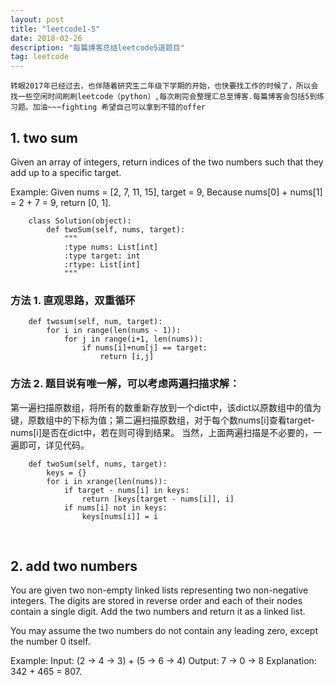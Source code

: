 ```yaml
---
layout: post
title: "leetcode1-5"
date: 2018-02-26 
description: "每篇博客总结leetcode5道题目"
tag: leetcode 
---  
```

    
    转眼2017年已经过去，也伴随着研究生二年级下学期的开始，也快要找工作的时候了，所以会找一些空闲时间刷刷leetcode（python）,每次刷完会整理汇总至博客.每篇博客会包括5到练习题。加油~~~fighting 希望自己可以拿到不错的offer

## 1. two sum

Given an array of integers, return indices of the two numbers such that they add up to a specific target.

Example: Given nums = [2, 7, 11, 15], target = 9, Because nums[0] + nums[1] = 2 + 7 = 9, return [0, 1].

        class Solution(object):
            def twoSum(self, nums, target):
                """
                :type nums: List[int]
                :type target: int
                :rtype: List[int]
                """

### 方法 1. 直观思路，双重循环

        def twosum(self, num, target):
            for i in range(len(nums - 1)):
                for j in range(i+1, len(nums)):
                    if nums[i]+num[j] == target:
                        return [i,j]
                        
### 方法 2. 题目说有唯一解，可以考虑两遍扫描求解：
第一遍扫描原数组，将所有的数重新存放到一个dict中，该dict以原数组中的值为键，原数组中的下标为值；第二遍扫描原数组，对于每个数nums[i]查看target-nums[i]是否在dict中，若在则可得到结果。 当然，上面两遍扫描是不必要的，一遍即可，详见代码。

        def twoSum(self, nums, target):
            keys = {}
            for i in xrange(len(nums)):
                if target - nums[i] in keys:
                    return [keys[target - nums[i]], i]
                if nums[i] not in keys:
                    keys[nums[i]] = i
                    
## 2. add two numbers

You are given two non-empty linked lists representing two non-negative integers. The digits are stored in reverse order and each of their nodes contain a single digit. Add the two numbers and return it as a linked list.

You may assume the two numbers do not contain any leading zero, except the number 0 itself.

Example: Input: (2 -> 4 -> 3) + (5 -> 6 -> 4)  Output: 7 -> 0 -> 8  Explanation: 342 + 465 = 807.
      

   

  

